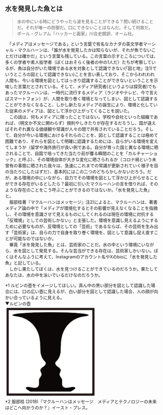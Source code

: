 ## 水を発見した魚とは
>水の中にいる時にどうやったら波を見ることができる？問い続けることだ。それが唯一の防御だ。口にできないことはなんだ。そして何故だ。  
ポール・グレアム『ハッカーと画家』川合史朗訳、オーム社。
>

　「メディアはメッセージである」という言葉で有名なカナダの英文学者マーシャル・マクルハーンは、「誰が水を発見したかは知らないが、それが魚でないことだけは確かだ」という言葉も残している。この言葉の示すところについては、多くの学者や素人衒学者（ぼくはおそらく後者の中の1人だ）たちが考察しているが、魚は自分がいた環境である水を対象として認識できない(「図と地」注1)でいうところの図として認識できない)ことを言い表しており、そこからわれわれ人間も、今いる環境を図としてはっきり認識することができないということを示唆した言葉だとされている。そして、メディア研究者(というよりは探究者)でもあったマクルーハンは、一時代に流行するメディア（ラジオやテレビ、今で言えばスマートフォン）が、人間を取り巻く環境となってしまい、図として認識することができなくなること、しかし新たなメディアの誕生により、環境と化していた従来のメディアは、図として浮かび上がってくることを説いた。  
　この話は、何もメディアに限ったことではない。学校や会社といった組織であれば、（明文か不文に関わらず）規則やしきたりが存在するだろうし、国が違えばそれぞれ異なる価値観や常識が人々の間で共有されていることだろう。そして、自分が今いる環境におけるそれらのことを、図として認識することは極めて困難であり、それらを図として明確に認識するためには、自らがいる環境を変えてしまうか（留学や海外旅行が良い例である。自分が育った国と異なる環境に晒されることで、自国で培ってきた当たり前が覆る瞬間のことを「カルチャーショック」と呼ぶ）、その環境自体が大きな変化に晒さられるか（コロナ禍という未曾有の事態に晒された我々は、急速にこれまでの常識が更新されていく様子を目の当たりにしたはずだ）、基本的にはこの二つのどちらかしかないだろう。だが、ある環境の中にいながら、自力でその環境を図として浮かび上がらせることができる存在がいるとしたら？最初に引いたマクルーハンの言を借りれば、そのような存在のことをこう呼ぶことができるのではないか。「水を発見した魚」と。  
　服部桂著『マクルーハンはメッセージ』注2)によると、マクルーハンは、著書メディア論の中で「メディアが環境化するとその影響が見えなくなることを指摘し、その環境を意識させて見えるものにしてくれるのは現在の環境に対抗する「反環境」としての芸術しかない」と主張した。環境を意識し見えるようにするために必要なものが、反環境としての「芸術」であるならば、その芸術を生み出す「芸術家」は、自らの力で自身を取り巻く環境を、図として意識し捉え直すことが可能なのではないか。  
　畢竟「水を発見した魚」とは、芸術家のことだ。水の中という環境にいながら、水を図として発見する。そんな芸当ができる存在は、芸術家しかいない。ぼくはそんなふうに考えて、Instagramのアカウント名やXのbioに「水を発見した魚」と記している。  
　しかし果たしてぼくは、水を見つけることができているのだろうか。果たしてあなたは、水の中を泳いでいるだけなのだろうか。

*1 ルビンの壺をイメージしてほしい。真ん中の黒い部分を図として認識した場合には、口の広い壺に見えるが、白い部分を図として認識した場合、人の顔が向かい合っているように見える。  
▼ルビンの壺  
<img src="./_image/ルビンの壺.png" width="300px" >  
*2 服部桂 (2018)『マクルーハンはメッセージ　メディアとテクノロジーの未来はどこへ向かうのか？』イースト・プレス。
